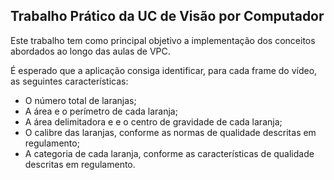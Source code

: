 ## Trabalho Prático da UC de Visão por Computador

Este trabalho tem como principal objetivo a implementação dos conceitos abordados ao longo das aulas de VPC.

É esperado que a aplicação consiga identificar, para cada frame do vídeo, as seguintes características:
* O número total de laranjas;
* A área e o perímetro de cada laranja;
* A área delimitadora e e o centro de gravidade de cada laranja;
* O calibre das laranjas, conforme as normas de qualidade descritas em regulamento;
* A categoria de cada laranja, conforme as características de qualidade descritas em regulamento.
